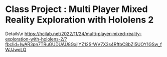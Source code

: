 # Class Project : Multi Player Mixed Reality Exploration with Hololens 2
Details\n
https://hcilab.net/2022/11/24/multi-player-mixed-reality-exploration-with-hololens-2/?fbclid=IwAR3pn7TRuGUDUAU8GxjlYZ12SrWV7X3s4RftbC8bZI5UOY1GSw_fWJJwoLQ
